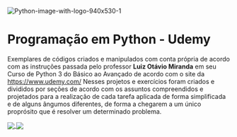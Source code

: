 ![Python-image-with-logo-940x530-1](https://user-images.githubusercontent.com/17755195/128422218-8bb6e95c-b5ac-441c-ae8b-56744d565d57.jpg)

# Programação em Python - Udemy

  Exemplares de códigos criados e manipulados com conta própria de acordo com as instruções passada pelo professor **Luiz Otávio Miranda** em seu Curso de Python 3 do Básico ao Avançado de acordo com o site da https://www.udemy.com/
  Nesses projetos e exercícios foram criados e divididos por seções de acordo com os assuntos compreendidos e projetados para a realização de cada tarefa aplicada de forma simplificada e de alguns ângumos diferentes, de forma a chegarem a um único proprósito que é resolver um determinado problema.
  
  <a href="https://github.com/Adriano1976/github-readme-stats">
  <img align="center" src="https://github-readme-stats.vercel.app/api?username=Adriano1976" />
</a>
<a href="https://github.com/Adriano1976/convoychat">
  <img align="center" src="https://github-readme-stats.vercel.app/api/top-langs/?username=Adriano1976&langs_count=8" />
</a>
